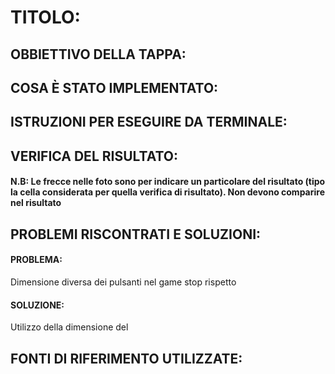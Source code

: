 # TITOLO: 

## OBBIETTIVO DELLA TAPPA: 

## COSA È STATO IMPLEMENTATO: 

## ISTRUZIONI PER ESEGUIRE DA TERMINALE: 

## VERIFICA DEL RISULTATO: 
#### N.B: Le frecce nelle foto sono per indicare un particolare del risultato (tipo la cella considerata per quella verifica di risultato). Non devono comparire nel risultato

## PROBLEMI RISCONTRATI E SOLUZIONI: 
#### PROBLEMA: 
Dimensione diversa dei pulsanti nel game stop rispetto 
#### SOLUZIONE: 
Utilizzo della dimensione del

## FONTI DI RIFERIMENTO UTILIZZATE: 
